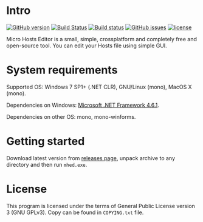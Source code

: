 Intro
===
[![GitHub version](https://badge.fury.io/gh/xvitaly%2Fmhed.svg)](https://github.com/xvitaly/mhed/releases) [![Build Status](https://travis-ci.org/xvitaly/mhed.svg?branch=master)](https://travis-ci.org/xvitaly/mhed) [![Build status](https://ci.appveyor.com/api/projects/status/62popypw8fmmpxsq?svg=true)](https://ci.appveyor.com/project/xvitaly/mhed) [![GitHub issues](https://img.shields.io/github/issues/xvitaly/mhed.svg)](https://github.com/xvitaly/mhed/issues) [![license](https://img.shields.io/github/license/xvitaly/mhed.svg)](COPYING.txt)

Micro Hosts Editor is a small, simple, crossplatform and completely free and open-source tool. You can edit your Hosts file using simple GUI.

System requirements
===
Supported OS: Windows 7 SP1+ (.NET CLR), GNU/Linux (mono), MacOS X (mono).

Dependencies on Windows: [Microsoft .NET Framework 4.6.1](https://www.microsoft.com/en-us/download/details.aspx?id=49981).

Dependencies on other OS: mono, mono-winforms.

Getting started
===
Download latest version from [releases page](https://github.com/xvitaly/mhed/releases/latest), unpack archive to any directory and then run `mhed.exe`.


License
===
This program is licensed under the terms of General Public License version 3 (GNU GPLv3). Copy can be found in `COPYING.txt` file.
